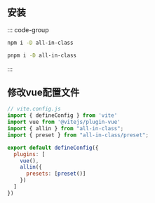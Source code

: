 
## 安装
::: code-group
```bash [npm]
npm i -D all-in-class
```

```bash [pnpm]
pnpm i -D all-in-class
```
:::
## 修改vue配置文件
```js
// vite.config.js
import { defineConfig } from 'vite'
import vue from '@vitejs/plugin-vue'
import { allin } from "all-in-class";
import { preset } from "all-in-class/preset";

export default defineConfig({
  plugins: [
    vue(),
    allin({
      presets: [preset()] 
    })
  ]
})
```